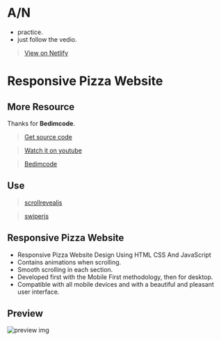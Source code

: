 # A/N
- practice.
- just follow the vedio.
> [View on Netlify](https://drfg-bedimcode-webpractice-pizza.netlify.app/)
# Responsive Pizza Website
## More Resource
Thanks for **Bedimcode**.
> [Get source code](https://buymeacoffee.com/bedimcode/e/330182)

> [Watch it on youtube](https://youtu.be/02fqr3OY1VM)

> [Bedimcode](https://www.youtube.com/@Bedimcode)
## Use
> [scrollrevealjs](https://scrollrevealjs.org/)

> [swiperjs](https://swiperjs.com/)
## Responsive Pizza Website
- Responsive Pizza Website Design Using HTML CSS And JavaScript
- Contains animations when scrolling.
- Smooth scrolling in each section.
- Developed first with the Mobile First methodology, then for desktop.
- Compatible with all mobile devices and with a beautiful and pleasant user interface.
## Preview
![preview img](/preview.png)

